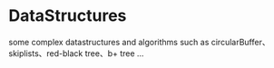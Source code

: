 # DataStructures
some complex datastructures and algorithms
such as circularBuffer、skiplists、red-black tree、b+ tree ...

